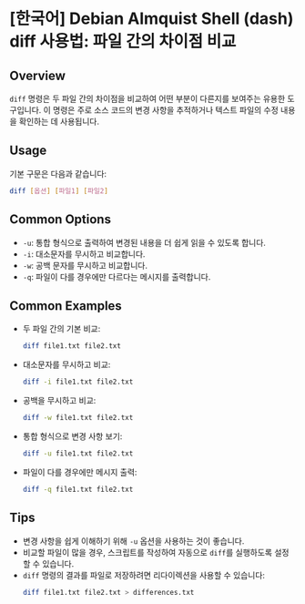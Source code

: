 # [한국어] Debian Almquist Shell (dash) diff 사용법: 파일 간의 차이점 비교

## Overview
`diff` 명령은 두 파일 간의 차이점을 비교하여 어떤 부분이 다른지를 보여주는 유용한 도구입니다. 이 명령은 주로 소스 코드의 변경 사항을 추적하거나 텍스트 파일의 수정 내용을 확인하는 데 사용됩니다.

## Usage
기본 구문은 다음과 같습니다:

```bash
diff [옵션] [파일1] [파일2]
```

## Common Options
- `-u`: 통합 형식으로 출력하여 변경된 내용을 더 쉽게 읽을 수 있도록 합니다.
- `-i`: 대소문자를 무시하고 비교합니다.
- `-w`: 공백 문자를 무시하고 비교합니다.
- `-q`: 파일이 다를 경우에만 다르다는 메시지를 출력합니다.

## Common Examples
- 두 파일 간의 기본 비교:
    ```bash
    diff file1.txt file2.txt
    ```

- 대소문자를 무시하고 비교:
    ```bash
    diff -i file1.txt file2.txt
    ```

- 공백을 무시하고 비교:
    ```bash
    diff -w file1.txt file2.txt
    ```

- 통합 형식으로 변경 사항 보기:
    ```bash
    diff -u file1.txt file2.txt
    ```

- 파일이 다를 경우에만 메시지 출력:
    ```bash
    diff -q file1.txt file2.txt
    ```

## Tips
- 변경 사항을 쉽게 이해하기 위해 `-u` 옵션을 사용하는 것이 좋습니다.
- 비교할 파일이 많을 경우, 스크립트를 작성하여 자동으로 `diff`를 실행하도록 설정할 수 있습니다.
- `diff` 명령의 결과를 파일로 저장하려면 리다이렉션을 사용할 수 있습니다:
    ```bash
    diff file1.txt file2.txt > differences.txt
    ```